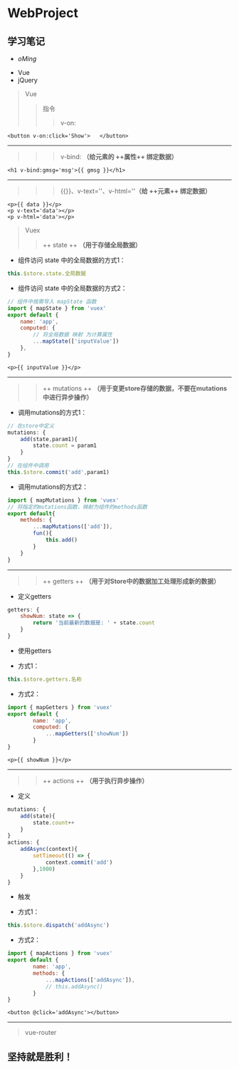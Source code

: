 # WebProject
## 学习笔记
+ *oMing*
 - Vue
 - jQuery

> Vue
>> 指令
>>> v-on:
```
<button v-on:click='Show'>   </button>
```
- - -
>>> v-bind:  **（给元素的 ++属性++ 绑定数据）**
```
<h1 v-bind:gmsg='msg'>{{ gmsg }}</h1>
```
- - -
>>> {{}}、v-text=''、v-html=''**（给 ++元素++ 绑定数据）**
```
<p>{{ data }}</p>
<p v-text='data'></p>
<p v-html='data'></p>
```

>Vuex
>> ++ state ++  **（用于存储全局数据）**
+ 组件访问 state 中的全局数据的方式1：
```javascript
this.$store.state.全局数据
```
+ 组件访问 state 中的全局数据的方式2：
```javascript
// 组件中按需导入 mapState 函数
import { mapState } from 'vuex'
export default {
	name: 'app',
	computed: {
		// 将全局数据 映射 为计算属性
		...mapState(['inputValue'])
	},
}
```
```
<p>{{ inputValue }}</p>
```
- - -
>> ++ mutations ++  **（用于变更store存储的数据，不要在mutations中进行异步操作）**
+ 调用mutations的方式1：
```javascript
// 在store中定义
mutations: {
	add(state,param1){
		state.count = param1
	}
}
// 在组件中调用
this.$store.commit('add',param1)
```
+ 调用mutations的方式2：
```javascript
import { mapMutations } from 'vuex'
// 将指定的mutations函数，映射为组件的methods函数
export default{
	methods: {
		...mapMutations(['add']),
		fun(){
			this.add()
		}
	}
}
```
- - -
>> ++ getters ++  **（用于对Store中的数据加工处理形成新的数据）**
+ 定义getters
```javascript
getters: {
	showNum: state => {
		return '当前最新的数据是: ' + state.count
	}
}
```
+ 使用getters
 - 方式1：
```javascript
this.$store.getters.名称
```
 - 方式2：
```javascript
import { mapGetters } from 'vuex'
export default {
		name: 'app',
		computed: {
			...mapGetters(['showNum'])
		}
}
```
```
<p>{{ showNum }}</p>
```
- - -
>> ++ actions ++  **（用于执行异步操作）**
+ 定义
```javascript
mutations: {
	add(state){
		state.count++
	}
}
actions: {
	addAsync(context){
		setTimeout(() => {
			context.commit('add')
		},1000)
	}
}
```
+ 触发
 - 方式1：
```javascript
this.$store.dispatch('addAsync')
```
 - 方式2：
```javascript
import { mapActions } from 'vuex'
export default {
		name: 'app',
		methods: {
			...mapActions(['addAsync']),
			// this.addAsync()
		}
}
```
```
<button @click='addAsync'></button>
```
- - -

> vue-router


































## **坚持就是胜利！**